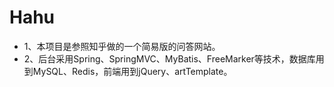# Hahu
- 1、本项目是参照知乎做的一个简易版的问答网站。
- 2、后台采用Spring、SpringMVC、MyBatis、FreeMarker等技术，数据库用到MySQL、Redis，前端用到jQuery、artTemplate。
